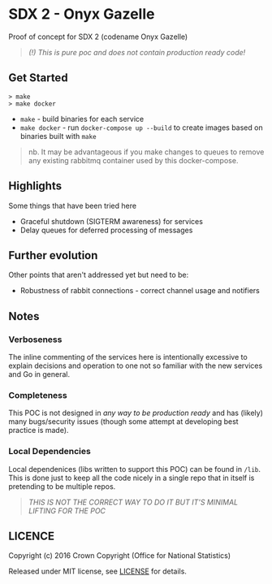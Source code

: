 # SDX 2 - Onyx Gazelle

Proof of concept for SDX 2 (codename Onyx Gazelle)

> _(!) This is pure poc and does not contain production ready code!_

## Get Started

```shell
> make
> make docker
```

- `make` - build binaries for each service
- `make docker` - run `docker-compose up --build` to create images based on binaries built with `make`

> nb. It may be advantageous if you make changes to queues to remove any existing rabbitmq container used by this docker-compose.

## Highlights

Some things that have been tried here

- Graceful shutdown (SIGTERM awareness) for services
- Delay queues for deferred processing of messages

## Further evolution

Other points that aren't addressed yet but need to be:

- Robustness of rabbit connections - correct channel usage and notifiers

## Notes

### Verboseness

The inline commenting of the services here is intentionally excessive to explain
decisions and operation to one not so familiar with the new services and Go
in general.

### Completeness

This POC is not designed in _any way to be production ready_ and has (likely) many
bugs/security issues (though some attempt at developing best practice is made).

### Local Dependencies

Local dependenices (libs written to support this POC) can be found in `/lib`.
This is done just to keep all the code nicely in a single repo that in itself
is pretending to be multiple repos.

> _THIS IS NOT THE CORRECT WAY TO DO IT BUT IT'S MINIMAL LIFTING FOR THE POC_

## LICENCE

Copyright (c) 2016 Crown Copyright (Office for National Statistics)

Released under MIT license, see [LICENSE](LICENSE) for details.
